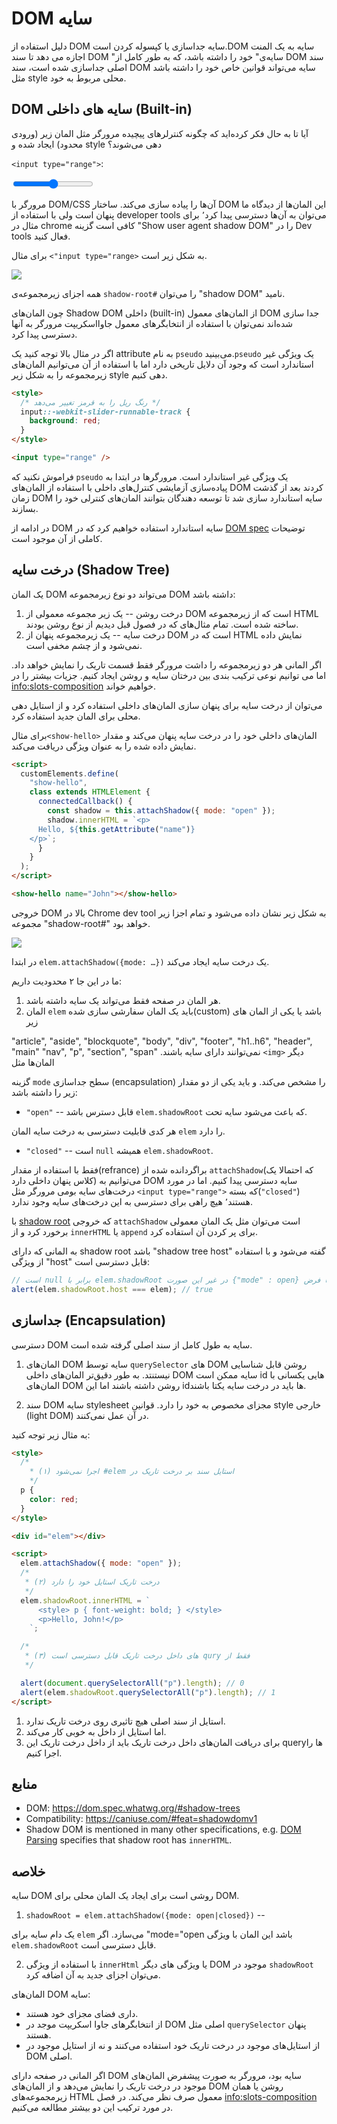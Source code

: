 # DOM سایه

دلیل استفاده از DOM سایه جداسازی یا کپسوله کردن است.DOM سایه به یک المنت اجازه می دهد تا سند DOM "سایه‌ی" خود را داشته باشد، که به طور کامل از DOM سند اصلی جداسازی شده است، سند DOM سایه می‌تواند قوانین خاص خود را داشته باشد مثل style محلی مربوط به خود.

## DOM سایه های داخلی (Built-in)

آیا تا به حال فکر کرده‌اید که چگونه کنترلرهای پیچیده مرورگر مثل المان زیر (ورودی محدود) ایجاد شده و style دهی می‌شوند؟

`<input type="range">`:

<p>
<input type="range">
</p>

مرورگر با DOM/CSS آن‌ها را پیاده سازی می‌کند. ساختار DOM این المان‌ها از دیدگاه ما پنهان است ولی با استفاده از developer tools می‌توان به آن‌ها دسترسی پیدا کرد٬ برای مثال در chrome کافی‌ است گزینه "Show user agent shadow DOM" را در Dev tools فعال کنید.

برای مثال `<"input type="range>` به شکل زیر است.

![](shadow-dom-range.png)

همه اجزای زیرمجموعه‌ی `shadow-root#` را می‌توان "shadow DOM" نامید.

چون المان‌های Shadow DOM داخلی (built-in) از المان‌های معمول DOM جدا سازی شده‌اند نمی‌توان با استفاده از انتخابگرهای معمول جاوااسکریپت مرورگر به آنها دسترسی پیدا کرد.

اگر در مثال بالا توجه کنید یک attribute به نام `pseudo` می‌بینید.`pseudo` یک ویژگی غیر استاندارد است که وجود آن دلایل تاریخی دارد اما با استفاده از آن می‌توانیم المان‌های زیرمجموعه را به شکل زیر style دهی کنیم.

```html run autorun
<style>
  /* رنگ ریل را به قرمز تغییر می‌دهد */
  input::-webkit-slider-runnable-track {
    background: red;
  }
</style>

<input type="range" />
```

فراموش نکنید که `pseudo` یک ویژگی غیر استاندارد است. مرورگر‌ها در ابتدا به پیاده‌سازی آزمایشی کنترل‌های داخلی با استفاده از المان‌های DOM کردند بعد از گذشت زمان DOM    سایه استاندارد سازی شد تا توسعه دهندگان بتوانند المان‌های کنترلی خود را بسازند.

در ادامه از DOM سایه استاندارد استفاده خواهیم کرد که در [DOM spec](https://dom.spec.whatwg.org/#shadow-trees) توضیحات کاملی از آن موجود است.

## درخت سایه (Shadow Tree)

یک المان DOM می‌تواند دو نوع زیرمجموعه DOM داشته باشد:

1. درخت روشن -- یک زیر مجموعه معمولی از DOM است که از زیرمجموعه HTML ساخته شده است. تمام مثال‌های که در فصول قبل دیدیم از نوع روشن بودند.
2. درخت سایه -- یک زیرمجموعه پنهان از DOM است که در HTML نمایش داده نمی‌شود و از چشم مخفی است.

اگر المانی هر دو زیرمجموعه را داشت مرورگر فقط قسمت تاریک را نمایش خواهد داد. اما می توانیم نوعی ترکیب بندی بین درختان سایه و روشن ایجاد کنیم. جزیات بیشتر را در <info:slots-composition> خواهیم خواند.

می‌توان از درخت سایه برای پنهان سازی المان‌های داخلی استفاده کرد و از استایل دهی محلی برای المان جدید استفاده کرد.

برای مثال`<show-hello>` المان‌های داخلی خود را در درخت سایه پنهان می‌کند و مقدار نمایش داده شده را به عنوان ویژگی دریافت می‌کند.

```html run autorun height=60
<script>
  customElements.define(
    "show-hello",
    class extends HTMLElement {
      connectedCallback() {
        const shadow = this.attachShadow({ mode: "open" });
        shadow.innerHTML = `<p>
      Hello, ${this.getAttribute("name")}
    </p>`;
      }
    }
  );
</script>

<show-hello name="John"></show-hello>
```

خروجی DOM بالا در Chrome dev tool به شکل زیر نشان داده می‌شود و تمام اجزا زیر مجموعه "shadow-root#" خواهد بود.

![](shadow-dom-say-hello.png)

در ابتدا `elem.attachShadow({mode: …})` یک درخت سایه ایجاد می‌کند.

ما در این جا ۲ محدودیت داریم:

1. هر المان در صفحه فقط می‌تواند یک سایه داشته باشد.
2. المان `elem` باید یک المان سفارشی سازی شده(custom) باشد یا یکی از المان های زیر

"article", "aside", "blockquote", "body", "div", "footer", "h1..h6", "header", "main" "nav", "p", "section", "span"
.نمی‌توانند دارای سایه باشند `<img>` دیگر المان‌ها مثل

گزینه `mode` سطح جداسازی (encapsulation) را مشخص می‌کند. و باید یکی از دو مقدار زیر را داشته باشد:

- `"open"` -- قابل دسترس باشد `elem.shadowRoot` که باعث می‌شود سایه تحت.

هر کدی قابلیت دسترسی به درخت سایه المان `elem` را دارد.

- `"closed"` -- است `null` همیشه `elem.shadowRoot`.

فقط با استفاده از مقدار(refrance) براگردانده شده از `attachShadow`(که احتمالا یک کلاس پنهان داخلی دارد) می‌توانیم به DOM سایه دسترسی پیدا کنیم. اما در مورد درخت‌های سایه بومی مرورگر مثل `<input type="range">` که بسته(`"closed"`) هستند٬ هیچ راهی برای دسترسی به این درخت‌های سایه وجود ندارد.

با [shadow root](https://dom.spec.whatwg.org/#shadowroot) که خروجی `attachShadow` است می‌توان مثل یک المان معمولی برخورد کرد و از `innerHTML` یا `append` برای پر کردن آن استفاده کرد.

به المانی که دارای shadow root باشد "shadow tree host" گفته می‌شود و با استفاده از ویژگی "host" قابل دسترسی است:

```js
// است null برابر با elem.shadowRoot در غیر این صورت {"mode" : open} با فرض
alert(elem.shadowRoot.host === elem); // true
```

## جداسازی (Encapsulation)

دسترسی DOM سایه به طول کامل از سند اصلی گرفته شده است.

1. المان‌های DOM سایه توسط `querySelector` های DOM روشن قابل شناسایی نیستنتد. به طور دقیق‌تر المان‌های داخلی DOM سایه ممکن است id هایی یکسانی با المان‌های DOM روشن داشته باشند اما این idها باید در درخت سایه یکتا باشند.

2. سند DOM سایه stylesheet مجزای مخصوص به خود را دارد. قوانین style خارجی (light DOM) در آن عمل نمی‌کنند.

به مثال زیر توجه کنید:

```html run untrusted height=40
<style>
  /*  
	* اجرا نمی‌شود (۱) #elem استایل سند بر درخت تاریک در 	
	*/
  p {
    color: red;
  }
</style>

<div id="elem"></div>

<script>
  elem.attachShadow({ mode: "open" });
  /*
   * درخت تاریک استایل خود را دارد (۲)
   */
  elem.shadowRoot.innerHTML = `
      <style> p { font-weight: bold; } </style>
      <p>Hello, John!</p>
    `;

  /*
   * (۳) ‌های داخل درخت تاریک قابل دسترسی است qury فقط از
   */

  alert(document.querySelectorAll("p").length); // 0
  alert(elem.shadowRoot.querySelectorAll("p").length); // 1
</script>
```

1. استایل از سند اصلی هیچ تاثیری روی درخت تاریک ندارد.
2. اما استایل از داخل به خوبی کار می‌کند.
3. برای دریافت المان‌های داخل درخت تاریک باید از داخل درخت تاریک این query‌ها را اجرا کنیم.

## منابع

- DOM: <https://dom.spec.whatwg.org/#shadow-trees>
- Compatibility: <https://caniuse.com/#feat=shadowdomv1>
- Shadow DOM is mentioned in many other specifications, e.g. [DOM Parsing](https://w3c.github.io/DOM-Parsing/#the-innerhtml-mixin) specifies that shadow root has `innerHTML`.

## خلاصه

سایه DOM روشی است برای ایجاد یک المان محلی برای DOM.

1. `shadowRoot = elem.attachShadow({mode: open|closed})` --

یک دام سایه برای `elem` می‌سازد. اگر "mode="open باشد این المان با ویژگی `elem.shadowRoot` قابل دسترسی است.

2. با استفاده از ویژگی `innerHtml` یا ویژگی های دیگر DOM موجود در `shadowRoot` می‌توان اجزای جدید به آن اضافه کرد.

المان‌های DOM سایه:

- داری فضای مجزای خود هستند.
- از انتخابگر‌های جاوا اسکریپت موجد در DOM اصلی مثل `querySelector` پنهان هستند.
- از استایل‌های موجود در درخت تاریک خود استفاده می‌کنند و نه از استایل موجود در DOM اصلی.

اگر المانی در صفحه دارای DOM سایه بود، مرورگر به صورت پیشفرض المان‌های موجود در درخت تاریک را نمایش می‌دهد و از المان‌های DOM روشن یا همان زیرمجموعه‌های HTML معمول صرف نظر می‌کند. در فصل <info:slots-composition> در مورد ترکیب این دو بیشتر مطالعه می‌کنیم.

